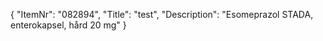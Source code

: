 {
  "ItemNr": "082894",
  "Title": "test",
  "Description": "Esomeprazol STADA, enterokapsel, hård 20 mg"
}